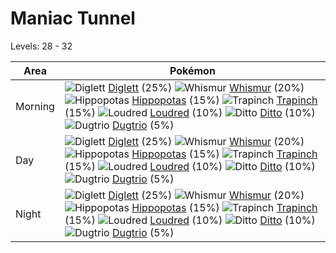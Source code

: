 # Maniac Tunnel
Levels: 28 - 32

Area       | Pokémon
---        | ---
Morning    | ![][050]  [Diglett] (25%) ![][293]  [Whismur] (20%) ![][449]  [Hippopotas] (15%)  ![][328]  [Trapinch] (15%) ![][294]  [Loudred] (10%) ![][132]  [Ditto] (10%)  ![][051]  [Dugtrio] (5%)
Day        | ![][050]  [Diglett] (25%) ![][293]  [Whismur] (20%) ![][449]  [Hippopotas] (15%)  ![][328]  [Trapinch] (15%) ![][294]  [Loudred] (10%) ![][132]  [Ditto] (10%)  ![][051]  [Dugtrio] (5%)
Night      | ![][050]  [Diglett] (25%) ![][293]  [Whismur] (20%) ![][449]  [Hippopotas] (15%)  ![][328]  [Trapinch] (15%) ![][294]  [Loudred] (10%) ![][132]  [Ditto] (10%)  ![][051]  [Dugtrio] (5%)


[050]: https://raw.githubusercontent.com/PokeAPI/sprites/master/sprites/pokemon/50.png "Diglett"
[051]: https://raw.githubusercontent.com/PokeAPI/sprites/master/sprites/pokemon/51.png "Dugtrio"
[132]: https://raw.githubusercontent.com/PokeAPI/sprites/master/sprites/pokemon/132.png "Ditto"
[293]: https://raw.githubusercontent.com/PokeAPI/sprites/master/sprites/pokemon/293.png "Whismur"
[294]: https://raw.githubusercontent.com/PokeAPI/sprites/master/sprites/pokemon/294.png "Loudred"
[328]: https://raw.githubusercontent.com/PokeAPI/sprites/master/sprites/pokemon/328.png "Trapinch"
[449]: https://raw.githubusercontent.com/PokeAPI/sprites/master/sprites/pokemon/449.png "Hippopotas"
[Diglett]: /pokemon_changes/050.md
[Dugtrio]: /pokemon_changes/051.md
[Ditto]: /pokemon_changes/132.md
[Whismur]: /pokemon_changes/293.md
[Loudred]: /pokemon_changes/294.md
[Trapinch]: /pokemon_changes/328.md
[Hippopotas]: /pokemon_changes/449.md
